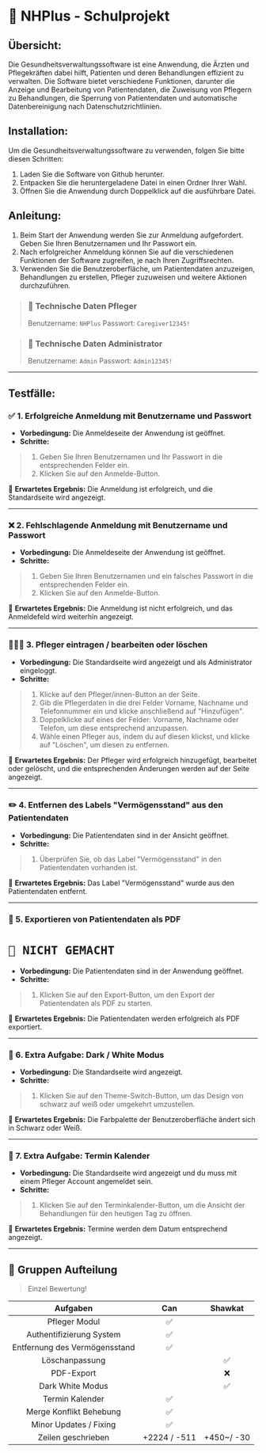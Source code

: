 # 🏥 NHPlus - Schulprojekt

## Übersicht:
Die Gesundheitsverwaltungssoftware ist eine Anwendung, die Ärzten und Pflegekräften dabei hilft, Patienten und deren Behandlungen effizient zu verwalten. Die Software bietet verschiedene Funktionen, darunter die Anzeige und Bearbeitung von Patientendaten, die Zuweisung von Pflegern zu Behandlungen, die Sperrung von Patientendaten und automatische Datenbereinigung nach Datenschutzrichtlinien.

## Installation:
Um die Gesundheitsverwaltungssoftware zu verwenden, folgen Sie bitte diesen Schritten:
1. Laden Sie die Software von Github herunter.
2. Entpacken Sie die heruntergeladene Datei in einen Ordner Ihrer Wahl.
3. Öffnen Sie die Anwendung durch Doppelklick auf die ausführbare Datei.

## Anleitung:
1. Beim Start der Anwendung werden Sie zur Anmeldung aufgefordert. Geben Sie Ihren Benutzernamen und Ihr Passwort ein.
2. Nach erfolgreicher Anmeldung können Sie auf die verschiedenen Funktionen der Software zugreifen, je nach Ihren Zugriffsrechten.
3. Verwenden Sie die Benutzeroberfläche, um Patientendaten anzuzeigen, Behandlungen zu erstellen, Pfleger zuzuweisen und weitere Aktionen durchzuführen.

> ###  🚧 Technische Daten Pfleger
> Benutzername: ``NHPlus``
> Passwort: ``Caregiver12345!``

> ###  🚧 Technische Daten Administrator
> Benutzername: ``Admin``
> Passwort: ``Admin12345!``

---

## Testfälle:

### ✅ 1. Erfolgreiche Anmeldung mit Benutzername und Passwort
- **Vorbedingung:** Die Anmeldeseite der Anwendung ist geöffnet.
- **Schritte:**
> 1. Geben Sie Ihren Benutzernamen und Ihr Passwort in die entsprechenden Felder ein.
> 2. Klicken Sie auf den Anmelde-Button.

🎯 **Erwartetes Ergebnis:** Die Anmeldung ist erfolgreich, und die Standardseite wird angezeigt.

---

### ❌ 2. Fehlschlagende Anmeldung mit Benutzername und Passwort
- **Vorbedingung:** Die Anmeldeseite der Anwendung ist geöffnet.
- **Schritte:**
> 1. Geben Sie Ihren Benutzernamen und ein falsches Passwort in die entsprechenden Felder ein.
> 2. Klicken Sie auf den Anmelde-Button.

🎯 **Erwartetes Ergebnis:** Die Anmeldung ist nicht erfolgreich, und das Anmeldefeld wird weiterhin angezeigt.

---

### 👩🏻‍⚕️ 3. Pfleger eintragen / bearbeiten oder löschen
- **Vorbedingung:** Die Standardseite wird angezeigt und als Administrator eingeloggt.
- **Schritte:**
> 1. Klicke auf den Pfleger/innen-Button an der Seite. 
> 2. Gib die Pflegerdaten in die drei Felder Vorname, Nachname und Telefonnummer ein und klicke anschließend auf "Hinzufügen". 
> 3. Doppelklicke auf eines der Felder: Vorname, Nachname oder Telefon, um diese entsprechend anzupassen.
> 4. Wähle einen Pfleger aus, indem du auf diesen klickst, und klicke auf "Löschen", um diesen zu entfernen.

🎯 **Erwartetes Ergebnis:** Der Pfleger wird erfolgreich hinzugefügt, bearbeitet oder gelöscht, und die entsprechenden Änderungen werden auf der Seite angezeigt.

---

### ✏️ 4. Entfernen des Labels "Vermögensstand" aus den Patientendaten
- **Vorbedingung:** Die Patientendaten sind in der Ansicht geöffnet.
- **Schritte:**
> 1. Überprüfen Sie, ob das Label "Vermögensstand" in den Patientendaten vorhanden ist.

🎯 **Erwartetes Ergebnis:** Das Label "Vermögensstand" wurde aus den Patientendaten entfernt.

---

### 📝 5. Exportieren von Patientendaten als PDF
# ``🚨 NICHT GEMACHT``
- **Vorbedingung:** Die Patientendaten sind in der Anwendung geöffnet.
- **Schritte:**
> 1. Klicken Sie auf den Export-Button, um den Export der Patientendaten als PDF zu starten.

🎯 **Erwartetes Ergebnis:** Die Patientendaten werden erfolgreich als PDF exportiert.

---

### 📝 6. Extra Aufgabe: Dark / White Modus
- **Vorbedingung:** Die Standardseite wird angezeigt.
- **Schritte:**
> 1. Klicken Sie auf den Theme-Switch-Button, um das Design von schwarz auf weiß oder umgekehrt umzustellen.

🎯 **Erwartetes Ergebnis:** Die Farbpalette der Benutzeroberfläche ändert sich in Schwarz oder Weiß.

---

### 📅 7. Extra Aufgabe: Termin Kalender
- **Vorbedingung:** Die Standardseite wird angezeigt und du muss mit einem Pfleger Account angemeldet sein.
- **Schritte:**
> 1. Klicken Sie auf den Terminkalender-Button, um die Ansicht der Behandlungen für den heutigen Tag zu öffnen.

🎯 **Erwartetes Ergebnis:** Termine werden dem Datum entsprechend angezeigt.

---

## 🫨 Gruppen Aufteilung
> Einzel Bewertung!


|           Aufgaben            |     Can      |  Shawkat   |
|:-----------------------------:|:------------:|:----------:|
|         Pfleger Modul         |      ✅       |            |
|   Authentifizierung System    |      ✅       |            |
| Entfernung des Vermögensstand |      ✅       |            |
|        Löschanpassung         |              |     ✅      |
|          PDF-Export           |              |     ❌      |
|       Dark White Modus        |              |     ✅      |
|        Termin Kalender        |      ✅       |            |
|    Merge Konflikt Behebung    |      ✅       |            |
|    Minor Updates / Fixing     |      ✅       |            |
|      Zeilen geschrieben       | +2224 / -511 | +450~/ -30 |
